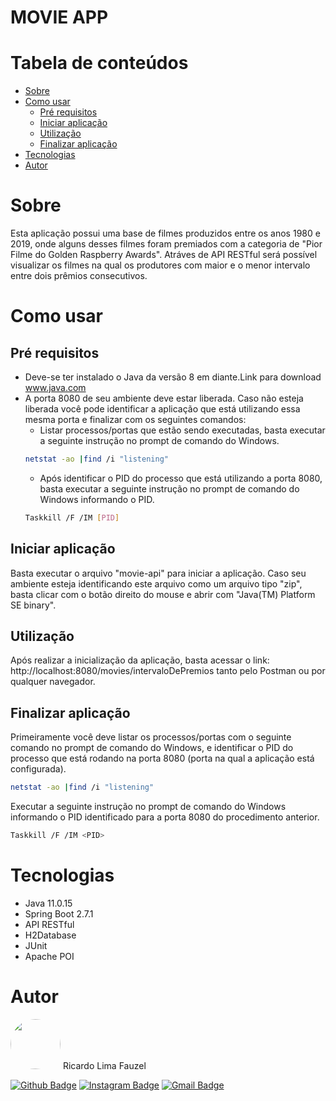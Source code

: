 # MOVIE APP

Tabela de conteúdos
=================
<!--ts-->
   * [Sobre](#Sobre)
   * [Como usar](#como-usar)
      * [Pré requisitos](#pré-requisitos)
      * [Iniciar aplicação](#iniciar-aplicação)
      * [Utilização](#utilização)
      * [Finalizar aplicação](#finalizar-aplicação)
   * [Tecnologias](#tecnologias)
   * [Autor](#autor)
<!--te-->

Sobre
=====
Esta aplicação possui uma base de filmes produzidos entre os anos 1980 e 2019, onde alguns desses filmes foram premiados com a categoria
de "Pior Filme do Golden Raspberry Awards". Atráves de API RESTful será possível visualizar os filmes na qual os produtores com maior e o
menor intervalo entre dois prêmios consecutivos.

Como usar
=========

Pré requisitos
--------------
* Deve-se ter instalado o Java da versão 8 em diante.Link para download www.java.com
* A porta 8080 de seu ambiente deve estar liberada. Caso não esteja liberada você pode identificar a aplicação que está utilizando essa
  mesma porta e finalizar com os seguintes comandos:
  + Listar processos/portas que estão sendo executadas, basta executar a seguinte instrução no prompt de comando do Windows.
  ```bash
  netstat -ao |find /i "listening"
  ```
  + Após identificar o PID do processo que está utilizando a porta 8080, basta executar a seguinte instrução no prompt de comando do Windows
    informando o PID.
  ```bash
  Taskkill /F /IM [PID]
  ```

Iniciar aplicação
-----------------
Basta executar o arquivo "movie-api" para iniciar a aplicação. Caso seu ambiente esteja identificando este arquivo como um arquivo tipo "zip",
basta clicar com o botão direito do mouse e abrir com "Java(TM) Platform SE binary".

Utilização
----------
Após realizar a inicialização da aplicação, basta acessar o link: http://localhost:8080/movies/intervaloDePremios tanto pelo Postman ou por qualquer
navegador.

Finalizar aplicação
-------------------
Primeiramente você deve listar os processos/portas com o seguinte comando no prompt de comando do Windows, e identificar o PID do processo que está
rodando na porta 8080 (porta na qual a aplicação está configurada).
  ```bash
  netstat -ao |find /i "listening"
  ```
Executar a seguinte instrução no prompt de comando do Windows informando o PID identificado para a porta 8080 do procedimento anterior.
  ```bash
  Taskkill /F /IM <PID>
  ```

Tecnologias
===========
+ Java 11.0.15
+ Spring Boot 2.7.1
+ API RESTful
+ H2Database
+ JUnit
+ Apache POI

Autor
=====
<img style="border-radius: 50% !important;" src="https://avatars.githubusercontent.com/u/31492540?v=4" width="80px;" alt=""/>
Ricardo Lima Fauzel

[![Github Badge](https://img.shields.io/badge/-Fauzel-grey?style=flat&labelColor=black&logo=github&logoColor=white&link=https://github.com/Fauzel)](https://github.com/Fauzel) [![Instagram Badge](https://img.shields.io/badge/-@Ricardo.Fauzel-grey?style=flat&labelColor=black&logo=instagram&logoColor=white&link=https://www.instagram.com/ricardo.fauzel/)](https://www.instagram.com/ricardo.fauzel/) [![Gmail Badge](https://img.shields.io/badge/-ricardofauzel@gmail.com-red?style=flat&labelColor=red&logo=gmail&logoColor=white&link=mailto:ricardofauzel@gmail.com)](mailto:ricardofauzel@gmail.com)
